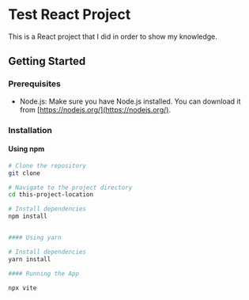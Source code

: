 # Test React Project

This is a React project that I did in order to show my knowledge.

## Getting Started

### Prerequisites

- Node.js: Make sure you have Node.js installed. You can download it from [https://nodejs.org/](https://nodejs.org/).

### Installation

#### Using npm

```bash
# Clone the repository
git clone 

# Navigate to the project directory
cd this-project-location

# Install dependencies
npm install


#### Using yarn

# Install dependencies
yarn install

#### Running the App

npx vite